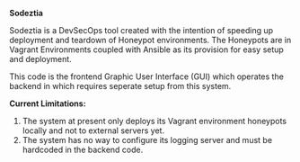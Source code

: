 <b>Sodeztia</b>


Sodeztia is a DevSecOps tool created with the intention of speeding up deployment and teardown of Honeypot environments. The Honeypots are in Vagrant Environments coupled with Ansible as its provision for easy setup and deployment.

This code is the frontend Graphic User Interface (GUI) which operates the backend in which requires seperate setup from this system.

<b>Current Limitations:</b>
1. The system at present only deploys its Vagrant environment honeypots locally and not to external servers yet.
2. The system has no way to configure its logging server and must be hardcoded in the backend code.
